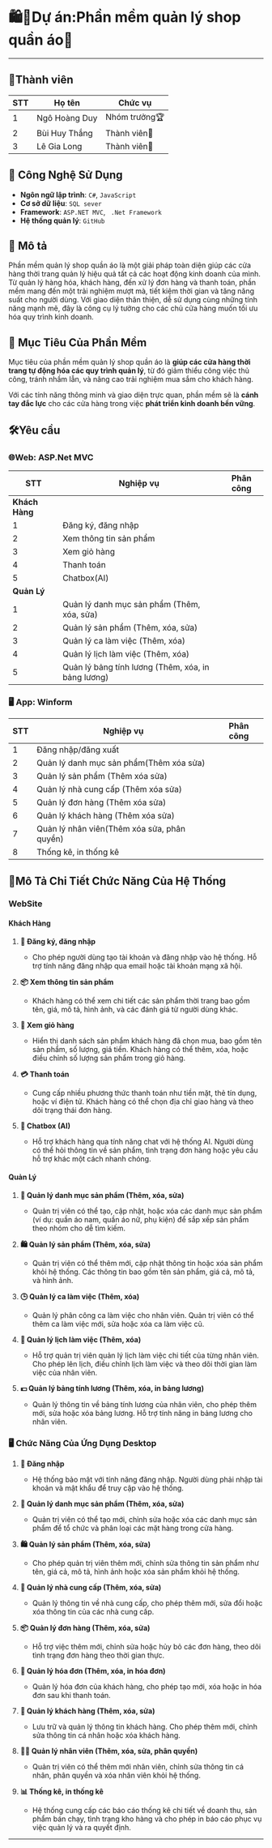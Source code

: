 # 🛍️👕Dự án:Phần mềm quản lý shop quần áo👖
-----------------------------------------------
## 👥Thành viên
  
| STT | Họ tên | Chức vụ  |
|----------------|--------------------|--------------------|
|  1  |  Ngô Hoàng Duy  |   Nhóm trưởng🏆  |
|  2  |  Bùi Huy Thắng      |   Thành viên🌟   |
|  3  |  Lê Gia Long     |   Thành viên🌟   |

## 🚀 Công Nghệ Sử Dụng

- **Ngôn ngữ lập trình**: `C#`, `JavaScript`
- **Cơ sở dữ liệu**: `SQL sever`
- **Framework**: `ASP.NET MVC`, ` .Net Framework`
- **Hệ thống quản lý**: `GitHub`


## 📜 Mô tả

<p>Phần mềm quản lý shop quần áo là một giải pháp toàn diện giúp các cửa hàng thời trang quản lý hiệu quả tất cả các hoạt động kinh doanh của mình. Từ quản lý hàng hóa, khách hàng, đến xử lý đơn hàng và thanh toán, phần mềm mang đến một trải nghiệm mượt mà, tiết kiệm thời gian và tăng năng suất cho người dùng. Với giao diện thân thiện, dễ sử dụng cùng những tính năng mạnh mẽ, đây là công cụ lý tưởng cho các chủ cửa hàng muốn tối ưu hóa quy trình kinh doanh.</p>




## 🎯 Mục Tiêu Của Phần Mềm

Mục tiêu của phần mềm quản lý shop quần áo là **giúp các cửa hàng thời trang tự động hóa các quy trình quản lý**, từ đó giảm thiểu công việc thủ công, tránh nhầm lẫn, và nâng cao trải nghiệm mua sắm cho khách hàng. 

Với các tính năng thông minh và giao diện trực quan, phần mềm sẽ là **cánh tay đắc lực** cho các cửa hàng trong việc **phát triển kinh doanh bền vững**.

## 🛠️Yêu cầu 
<h3>🌐Web: ASP.Net MVC</h3>


| STT | Nghiệp vụ | Phân công  |
|-----|------------------------|--------------------|
| **Khách Hàng** |  |  |
|  1  | Đăng ký, đăng nhập |  |
|  2  | Xem thông tin sản phẩm |  |
|  3  | Xem giỏ hàng |  |
|  4  | Thanh toán |  |
|  5  | Chatbox(AI) |  |
| **Quản Lý** |  |  |
|  1  | Quản lý danh mục sản phẩm (Thêm, xóa, sửa) |  |
|  2  | Quản lý sản phẩm (Thêm, xóa, sửa) |  |
|  3  | Quản lý ca làm việc (Thêm, xóa) |  |
|  4  | Quản lý lịch làm việc (Thêm, xóa) |  |
|  5  | Quản lý bảng tính lương (Thêm, xóa, in bảng lương) |  |


<h3>🖥️ App: Winform </h3>

| STT | Nghiệp vụ | Phân công  |
|----------------|--------------------|--------------------|
|  1  |  Đăng nhập/đăng xuất |   |
|  2  |  Quản lý danh mục sản phẩm(Thêm xóa sửa) |  |
|  3  |  Quản lý sản phẩm (Thêm xóa sửa) |  |
|  4  |  Quản lý nhà cung cấp (Thêm xóa sửa)  |  |
|  5  |  Quản lý đơn hàng (Thêm xóa sửa)  |  |
|  6  |  Quản lý khách hàng (Thêm xóa sửa)  |  |
|  7  |  Quản lý nhân viên(Thêm xóa sửa, phân quyền)  |  |
|  8  |  Thống kê, in thống kê  |  |

## 🚀Mô Tả Chi Tiết Chức Năng Của Hệ Thống

### WebSite

#### **Khách Hàng**  
1. **🔐 Đăng ký, đăng nhập**  
   - Cho phép người dùng tạo tài khoản và đăng nhập vào hệ thống. Hỗ trợ tính năng đăng nhập qua email hoặc tài khoản mạng xã hội.  

2. **📦 Xem thông tin sản phẩm**  
   - Khách hàng có thể xem chi tiết các sản phẩm thời trang bao gồm tên, giá, mô tả, hình ảnh, và các đánh giá từ người dùng khác.

3. **🛒 Xem giỏ hàng**  
   - Hiển thị danh sách sản phẩm khách hàng đã chọn mua, bao gồm tên sản phẩm, số lượng, giá tiền. Khách hàng có thể thêm, xóa, hoặc điều chỉnh số lượng sản phẩm trong giỏ hàng.

4. **💳 Thanh toán**  
   - Cung cấp nhiều phương thức thanh toán như tiền mặt, thẻ tín dụng, hoặc ví điện tử. Khách hàng có thể chọn địa chỉ giao hàng và theo dõi trạng thái đơn hàng.

5. **🤖 Chatbox (AI)**  
   - Hỗ trợ khách hàng qua tính năng chat với hệ thống AI. Người dùng có thể hỏi thông tin về sản phẩm, tình trạng đơn hàng hoặc yêu cầu hỗ trợ khác một cách nhanh chóng.


#### **Quản Lý**  
1. **📂 Quản lý danh mục sản phẩm (Thêm, xóa, sửa)**  
   - Quản trị viên có thể tạo, cập nhật, hoặc xóa các danh mục sản phẩm (ví dụ: quần áo nam, quần áo nữ, phụ kiện) để sắp xếp sản phẩm theo nhóm cho dễ tìm kiếm.

2. **🛍️ Quản lý sản phẩm (Thêm, xóa, sửa)**  
   - Quản trị viên có thể thêm mới, cập nhật thông tin hoặc xóa sản phẩm khỏi hệ thống. Các thông tin bao gồm tên sản phẩm, giá cả, mô tả, và hình ảnh.

3. **🕒 Quản lý ca làm việc (Thêm, xóa)**  
   - Quản lý phân công ca làm việc cho nhân viên. Quản trị viên có thể thêm ca làm việc mới, sửa hoặc xóa ca làm việc cũ.

4. **📅 Quản lý lịch làm việc (Thêm, xóa)**  
   - Hỗ trợ quản trị viên quản lý lịch làm việc chi tiết của từng nhân viên. Cho phép lên lịch, điều chỉnh lịch làm việc và theo dõi thời gian làm việc của nhân viên.

5. **💵 Quản lý bảng tính lương (Thêm, xóa, in bảng lương)**  
   - Quản lý thông tin về bảng tính lương của nhân viên, cho phép thêm mới, sửa hoặc xóa bảng lương. Hỗ trợ tính năng in bảng lương cho nhân viên.



### 🖥️ Chức Năng Của Ứng Dụng Desktop

1. **🔐 Đăng nhập**  
   - Hệ thống bảo mật với tính năng đăng nhập. Người dùng phải nhập tài khoản và mật khẩu để truy cập vào hệ thống.

2. **📂 Quản lý danh mục sản phẩm (Thêm, xóa, sửa)**  
   - Quản trị viên có thể tạo mới, chỉnh sửa hoặc xóa các danh mục sản phẩm để tổ chức và phân loại các mặt hàng trong cửa hàng.

3. **🛍️ Quản lý sản phẩm (Thêm, xóa, sửa)**  
   - Cho phép quản trị viên thêm mới, chỉnh sửa thông tin sản phẩm như tên, giá cả, mô tả, hình ảnh hoặc xóa sản phẩm khỏi hệ thống.

4. **🏢 Quản lý nhà cung cấp (Thêm, xóa, sửa)**  
   - Quản lý thông tin về nhà cung cấp, cho phép thêm mới, sửa đổi hoặc xóa thông tin của các nhà cung cấp.

5. **📦 Quản lý đơn hàng (Thêm, xóa, sửa)**  
   - Hỗ trợ việc thêm mới, chỉnh sửa hoặc hủy bỏ các đơn hàng, theo dõi tình trạng đơn hàng theo thời gian thực.

6. **🧾 Quản lý hóa đơn (Thêm, xóa, in hóa đơn)**  
   - Quản lý hóa đơn của khách hàng, cho phép tạo mới, xóa hoặc in hóa đơn sau khi thanh toán.

7. **👤 Quản lý khách hàng (Thêm, xóa, sửa)**  
   - Lưu trữ và quản lý thông tin khách hàng. Cho phép thêm mới, chỉnh sửa thông tin cá nhân hoặc xóa khách hàng.

8. **👨‍💼 Quản lý nhân viên (Thêm, xóa, sửa, phân quyền)**  
   - Quản trị viên có thể thêm mới nhân viên, chỉnh sửa thông tin cá nhân, phân quyền và xóa nhân viên khỏi hệ thống.

9. **📊 Thống kê, in thống kê**  
   - Hệ thống cung cấp các báo cáo thống kê chi tiết về doanh thu, sản phẩm bán chạy, tình trạng kho hàng và cho phép in báo cáo phục vụ việc quản lý và ra quyết định.
   
---

